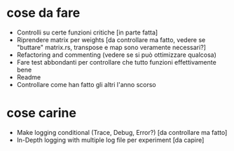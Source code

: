 
# cose da fare
- Controlli su certe funzioni critiche [in parte fatta]
- Riprendere matrix per weights [da controllare ma fatto, vedere se "buttare" matrix.rs, transpose e map sono veramente necessari?]
- Refactoring and commenting (vedere se si può ottimizzare qualcosa)
- Fare test abbondanti per controllare che tutto funzioni effettivamente bene
- Readme
- Controllare come han fatto gli altri l'anno scorso

# cose carine
- Make logging conditional (Trace, Debug, Error?) [da controllare ma fatto]
- In-Depth logging with multiple log file per experiment [da capire]






<!---
thread_local!(static LOG: Cell<Logging> = Cell::new(Logging::Verbose));

#[derive(Clone, Copy)]
pub enum Logging {
Verbose,
Info,
Debug,
}

pub fn set_logging(level: Logging) {
LOG.replace(level);
}

pub fn get_logging() -> Logging {
LOG.get()
}
-->